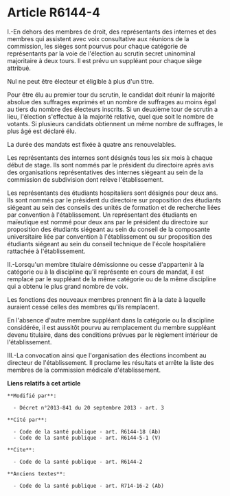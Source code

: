 # Article R6144-4

I.-En dehors des membres de droit, des représentants des internes et des membres qui assistent avec voix consultative aux
réunions de la commission, les sièges sont pourvus pour chaque catégorie de représentants par la voie de l'élection au
scrutin secret uninominal majoritaire à deux tours. Il est prévu un suppléant pour chaque siège attribué. 

Nul ne peut être électeur et éligible à plus d'un titre. 

Pour être élu au premier tour du scrutin, le candidat doit réunir la majorité absolue des suffrages exprimés et un nombre de
suffrages au moins égal au tiers du nombre des électeurs inscrits. Si un deuxième tour de scrutin a lieu, l'élection
s'effectue à la majorité relative, quel que soit le nombre de votants. Si plusieurs candidats obtiennent un même nombre de
suffrages, le plus âgé est déclaré élu. 

La durée des mandats est fixée à quatre ans renouvelables. 

Les représentants des internes sont désignés tous les six mois à chaque début de stage. Ils sont nommés par le président du
directoire après avis des organisations représentatives des internes siégeant au sein de la commission de subdivision dont
relève l'établissement. 

Les représentants des étudiants hospitaliers sont désignés pour deux ans. Ils sont nommés par le président du directoire sur
proposition des étudiants siégeant au sein des conseils des unités de formation et de recherche liées par convention à
l'établissement. Un représentant des étudiants en maïeutique est nommé pour deux ans par le président du directoire sur
proposition des étudiants siégeant au sein du conseil de la composante universitaire liée par convention à l'établissement ou
sur proposition des étudiants siégeant au sein du conseil technique de l'école hospitalière rattachée à l'établissement.  

II.-Lorsqu'un membre titulaire démissionne ou cesse d'appartenir à la catégorie ou à la discipline qu'il représente en cours
de mandat, il est remplacé par le suppléant de la même catégorie ou de la même discipline qui a obtenu le plus grand nombre
de voix. 

Les fonctions des nouveaux membres prennent fin à la date à laquelle auraient cessé celles des membres qu'ils remplacent. 

En l'absence d'autre membre suppléant dans la catégorie ou la discipline considérée, il est aussitôt pourvu au remplacement
du membre suppléant devenu titulaire, dans des conditions prévues par le règlement intérieur de l'établissement. 

III.-La convocation ainsi que l'organisation des élections incombent au directeur de l'établissement. Il proclame les
résultats et arrête la liste des membres de la commission médicale d'établissement.

**Liens relatifs à cet article**

	**Modifié par**:

	  - Décret n°2013-841 du 20 septembre 2013 - art. 3

	**Cité par**:

	  - Code de la santé publique - art. R6144-18 (Ab)
	  - Code de la santé publique - art. R6144-5-1 (V)

	**Cite**:

	  - Code de la santé publique - art. R6144-2

	**Anciens textes**:

	  - Code de la santé publique - art. R714-16-2 (Ab)
